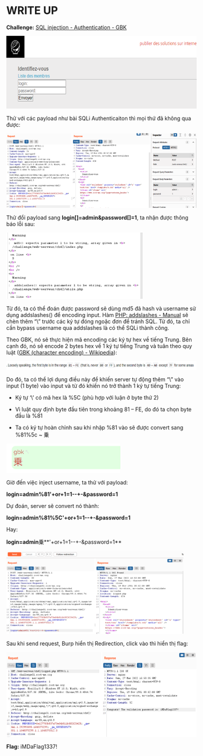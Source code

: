 # WRITE UP

**Challenge:** [SQL injection - Authentication - GBK](https://www.root-me.org/en/Challenges/Web-Server/SQL-injection-authentication-GBK)

<img src="./media/image1.png" style="width:6.5in;height:1.99792in" alt="Graphical user interface, application Description automatically generated with medium confidence" />

Thử với các payload như bài SQLi Authenticaiton thì mọi thứ đã không qua được:

<img src="./media/image2.png" style="width:6.5in;height:2.05069in" alt="Graphical user interface, text, application Description automatically generated" />

Thử đổi payload sang **login\[\]=admin&password\[\]=1**, ta nhận được thông báo lỗi sau:

<img src="./media/image3.png" style="width:3.76344in;height:1.82433in" alt="Graphical user interface, text, application, email Description automatically generated" />

Từ đó, ta có thể đoán được password sẽ dùng md5 đã hash và username sử dụng addslashes() để encoding input. Hàm [PHP: addslashes - Manual](https://www.php.net/manual/en/function.addslashes.php) sẽ chèn thêm “\\” trước các ký tự đóng ngoặc đơn để tránh SQL. Từ đó, ta chỉ cần bypass username qua addslashes là có thể SQLi thành công.

Theo GBK, nó sẽ thực hiện mã encoding các ký tự hex về tiếng Trung. Bên cạnh đó, nó sẽ encode 2 bytes hex về 1 ký tự tiếng Trung và tuân theo quy luật ([GBK (character encoding) - Wikipedia](https://en.wikipedia.org/wiki/GBK_(character_encoding))):

<img src="./media/image4.png" style="width:6.5in;height:0.24306in" />

Do đó, ta có thể lợi dụng điều này để khiến server tự động thêm “\\” vào input (1 byte) vào input và từ đó khiến nó trở thành 1 ký tự tiếng Trung:

-   Ký tự ‘\\’ có mã hex là %5C (phù hợp với luận ở byte thứ 2)

-   Vì luật quy định byte đầu tiên trong khoảng 81 – FE, do đó ta chọn byte đầu là %81

<!-- -->

-   Ta có ký tự hoàn chỉnh sau khi nhập %81 vào sẽ được convert sang %81%5c ~ 乗

<img src="./media/image5.png" style="width:3.14194in;height:0.80007in" alt="Shape, rectangle Description automatically generated" />

Giờ đến việc inject username, ta thử với payload:

**login=admin%81'+or+1=1--+-&password=1**

Dự đoán, server sẽ convert nó thành:

**login=admin%81%5C'+or+1=1--+-&password=1**

Hay:

**login=admin**乗**'+or+1=1--+-&password=1**

<img src="./media/image6.png" style="width:4.88666in;height:2.2841in" alt="Graphical user interface, text, application Description automatically generated" />

Sau khi send request, Burp hiển thị Redirection, click vào thì hiển thị flag:

<img src="./media/image7.png" style="width:6.5in;height:2.32917in" alt="Graphical user interface, text, application Description automatically generated" />

**Flag:** iMDaFlag1337!
